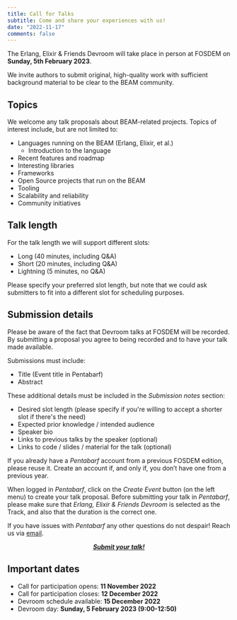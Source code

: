```yaml
---
title: Call for Talks
subtitle: Come and share your experiences with us!
date: "2022-11-17"
comments: false
---
```


The Erlang, Elixir & Friends Devroom will take place in person at FOSDEM on **Sunday, 5th February 2023**.

We invite authors to submit original, high-quality work with sufficient background material to be clear to the BEAM community.

## Topics

We welcome any talk proposals about BEAM-related projects. Topics of interest include, but are not limited to:
  - Languages running on the BEAM (Erlang, Elixir, et al.)
      - Introduction to the language
  - Recent features and roadmap
  - Interesting libraries
  - Frameworks
  - Open Source projects that run on the BEAM
  - Tooling
  - Scalability and reliability
  - Community initiatives

## Talk length

For the talk length we will support different slots:
  - Long (40 minutes, including Q&A)
  - Short (20 minutes, including Q&A)
  - Lightning (5 minutes, no Q&A)

Please specify your preferred slot length, but note that we could ask submitters to fit into a different slot for scheduling purposes.

## Submission details

Please be aware of the fact that Devroom talks at FOSDEM will be recorded. By submitting a proposal you agree to being recorded and to have your talk made available.

Submissions must include:
  - Title (Event title in Pentabarf)
  - Abstract

These additional details must be included in the *Submission notes* section:
  - Desired slot length (please specify if you're willing to accept a shorter slot if there's the need)
  - Expected prior knowledge / intended audience
  - Speaker bio
  - Links to previous talks by the speaker (optional)
  - Links to code / slides / material for the talk (optional)

If you already have a *Pentabarf* account from a previous FOSDEM edition, please reuse it. Create an account if, and only if, you don’t have one from a previous year.

When logged in *Pentabarf*, click on the *Create Event* button (on the left menu) to create your talk proposal. Before submitting your talk in *Pentabarf*, please make sure that *Erlang, Elixir & Friends Devroom* is selected as the Track, and also that the duration is the correct one.

If you have issues with *Pentabarf* any other questions do not despair! Reach us via [email](mailto:erlang-devroom-manager@fosdem.org).

<p style="text-align: center">
  <a class="button" href="https://penta.fosdem.org/submission/FOSDEM23">
    <i class="fab"><strong>Submit your talk!</strong></i>
  </a>
</p>

## Important dates

  - Call for participation opens: **11 November 2022**
  - Call for participation closes: **12 December 2022**
  - Devroom schedule available: **15 December 2022**
  - Devroom day: **Sunday, 5 February 2023 (9:00-12:50)**
